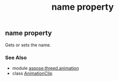 ﻿---
title: name property
second_title: Aspose.3D for Python via .NET API References
description: 
type: docs
weight: 100
url: /python-net/aspose.threed.animation/animationclip/name/
is_root: false
---

## name property


Gets or sets the name.

### See Also
* module [aspose.threed.animation](../../)
* class [AnimationClip](/3d/python-net/aspose.threed.animation/animationclip)
